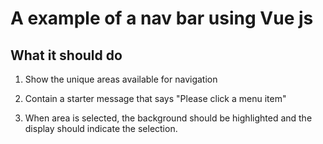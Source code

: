 # A example of a nav bar using Vue js

## What it should do

1. Show the unique areas available for navigation

2. Contain a starter message that says "Please click a menu item"

3. When area is selected, the background should be highlighted and the display should indicate the selection.